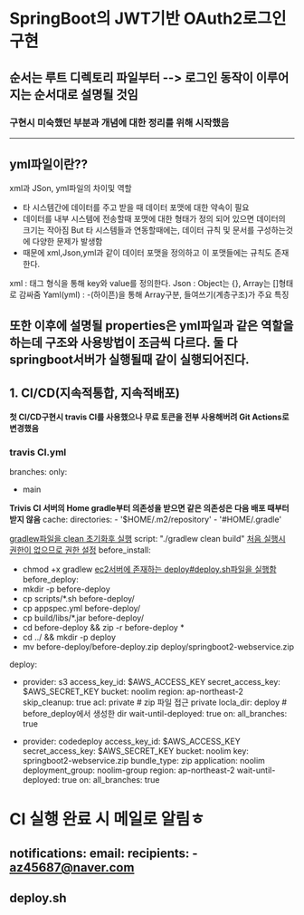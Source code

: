 # SpringBoot의 JWT기반 OAuth2로그인 구현

## 순서는 루트 디렉토리 파일부터 --> 로그인 동작이 이루어지는 순서대로 설명될 것임
### 구현시 미숙했던 부분과 개념에 대한 정리를 위해 시작했음
------------------------------------------------------------------------------------------------
## yml파일이란??
xml과 JSon, yml파일의 차이및 역할
- 타 시스템간에 데이터를 주고 받을 때 데이터 포맷에 대한 약속이 필요
- 데이터를 내부 시스템에 전송할때 포맷에 대한 형태가 정의 되어 있으면 데이터의 크기는 작아짐 But 타 시스템들과 연동할때에는, 데이터 규칙 및 문서를 구성하는것에 다양한 문제가 발생함
- 때문에 xml,Json,yml과 같이 데이터 포맷을 정의하고 이 포맷들에는 규칙도 존재한다.

xml : 태그 형식을 통해 key와 value를 정의한다.
Json : Object는 {}, Array는 []형태로 감싸줌
Yaml(yml) : -(하이픈)을 통해 Array구분, 들여쓰기(계층구조)가 주요 특징

**또한 이후에 설명될 properties은 yml파일과 같은 역할을 하는데 구조와 사용방법이 조금씩 다르다. 둘 다 springboot서버가 실행될때 같이 실행되어진다.**
------------------------------------------------------------------------------------------------
## 1. CI/CD(지속적통합, 지속적배포)
**첫 CI/CD구현시 travis CI를 사용했으나 무료 토큰을 전부 사용해버려 Git Actions로 변경했음**
### travis CI.yml

branches:
  only:
   - main

**Trivis CI 서버의 Home
gradle부터 의존성을 받으면 같은 의존성은 다음 배포 때부터 받지 않음**
cache:
  directories:
    - '$HOME/.m2/repository'
    - '#HOME/.gradle'

<u>gradlew파일을 clean 초기화후 실행</u>
script: "./gradlew clean build"
<u>처음 실행시 권한이 없으므로 권한 설정</u>
before_install:
  - chmod +x gradlew
<u>ec2서버에 존재하는 deploy#deploy.sh파일을 실행함 </u>
before_deploy:
  - mkdir -p before-deploy
  - cp scripts/*.sh before-deploy/
  - cp appspec.yml before-deploy/
  - cp build/libs/*.jar before-deploy/
  - cd before-deploy && zip -r before-deploy *
  - cd ../ && mkdir -p deploy
  - mv before-deploy/before-deploy.zip deploy/springboot2-webservice.zip

deploy:
  - provider: s3
    access_key_id: $AWS_ACCESS_KEY
    secret_access_key: $AWS_SECRET_KEY
    bucket: noolim
    region: ap-northeast-2
    skip_cleanup: true
    acl: private # zip 파일 접근 private
    locla_dir: deploy # before_deploy에서 생성한 dir
    wait-until-deployed: true
    on:
      all_branches: true

  - provider: codedeploy
    access_key_id: $AWS_ACCESS_KEY
    secret_access_key: $AWS_SECRET_KEY
    bucket: noolim
    key: springboot2-webservice.zip
    bundle_type: zip
    application: noolim
    deployment_group: noolim-group
    region: ap-northeast-2
    wait-until-deployed: true
    on:
      all_branches: true


# CI 실행 완료 시 메일로 알림ㅎ
notifications:
  email:
    recipients:
      - az45687@naver.com
------------------------------------------------------------------------------------------------
## deploy.sh
